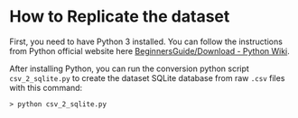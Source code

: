 # How to Replicate the dataset

First, you need to have Python 3 installed. You can follow the instructions from Python official website here [BeginnersGuide/Download - Python Wiki](https://wiki.python.org/moin/BeginnersGuide/Download). 

After installing Python, you can run the conversion python script `csv_2_sqlite.py` to create the dataset SQLite database from raw `.csv` files with this command:

`> python csv_2_sqlite.py`